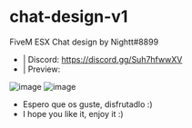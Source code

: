 # chat-design-v1
FiveM ESX Chat design by Nightt#8899


- | Discord: https://discord.gg/Suh7hfwwXV
- | Preview: 

![image](https://user-images.githubusercontent.com/101990128/160261034-e51b9e93-3e83-4061-97bf-fc705cf76af5.png)
![image](https://user-images.githubusercontent.com/101990128/160261036-3e704f51-8dd6-466b-937e-3e549c171022.png)


- Espero que os guste, disfrutadlo :)
- I hope you like it, enjoy it :)
